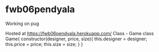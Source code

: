 # fwb06pendyala
Working on pug

Hosted at <https://fwb06pendyala.herokuapp.com/>
Class - Game class Game{ constructor(designer, price, size){ this.designer = designer; this.price = price; this.size = size; } }
